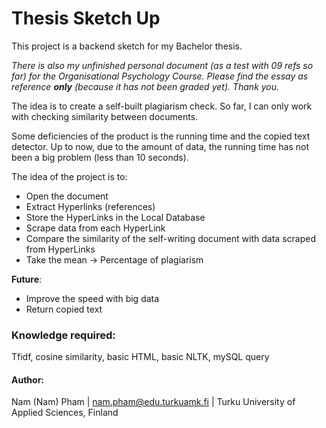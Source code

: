 # Thesis Sketch Up
This project is a backend sketch for my Bachelor thesis. 

*There is also my unfinished personal document (as a test with 09 refs so far) for the Organisational Psychology Course. Please find the essay as reference **only** (because it has not been graded yet). Thank you.* 

The idea is to create a self-built plagiarism check. So far, I can only work with checking similarity between documents. 

Some deficiencies of the product is the running time and the copied text detector. Up to now, due to the amount of data, the running time has not been a big problem (less than 10 seconds). 

The idea of the project is to:
* Open the document
* Extract Hyperlinks (references)
* Store the HyperLinks in the Local Database
* Scrape data from each HyperLink
* Compare the similarity of the self-writing document with data scraped from HyperLinks
* Take the mean -> Percentage of plagiarism

**Future**:
* Improve the speed with big data
* Return copied text

### Knowledge required: 
Tfidf, cosine similarity, basic HTML, basic NLTK, mySQL query

#### Author:
Nam (Nam) Pham |
nam.pham@edu.turkuamk.fi |
Turku University of Applied Sciences, Finland


